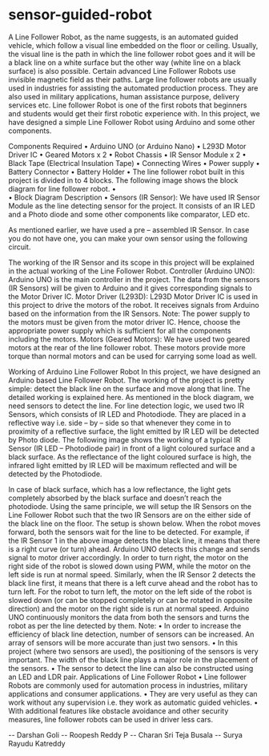 # sensor-guided-robot
A Line Follower Robot, as the name suggests, is an automated guided vehicle, which follow a visual line embedded on the floor or ceiling. Usually, the visual line is the path in which the line follower robot goes and it will be a black line on a white surface but the other way (white line on a black surface) is also possible. Certain advanced Line Follower Robots use invisible magnetic field as their paths.
Large line follower robots are usually used in industries for assisting the automated production process. They are also used in military applications, human assistance purpose, delivery services etc.
Line follower Robot is one of the first robots that beginners and students would get their first robotic experience with. In this project, we have designed a simple Line Follower Robot using Arduino and some other components.
 
Components Required
•	Arduino UNO (or Arduino Nano)
•	L293D Motor Driver IC 
•	Geared Motors x 2 
•	Robot Chassis 
•	IR Sensor Module x 2
•	Black Tape (Electrical Insulation Tape)
•	Connecting Wires
•	Power supply 
•	Battery Connector
•	Battery Holder
•	The line follower robot built in this project is divided in to 4 blocks. The following image shows the block diagram for line follower robot.
•	 
•	Block Diagram Description
•	Sensors (IR Sensor): We have used IR Sensor Module as the line detecting sensor for the project. It consists of an IR LED and a Photo diode and some other components like comparator, LED etc.

As mentioned earlier, we have used a pre – assembled IR Sensor. In case you do not have one, you can make your own sensor using the following circuit.
 
The working of the IR Sensor and its scope in this project will be explained in the actual working of the Line Follower Robot.
Controller (Arduino UNO): Arduino UNO is the main controller in the project. The data from the sensors (IR Sensors) will be given to Arduino and it gives corresponding signals to the Motor Driver IC.
Motor Driver (L293D): L293D Motor Driver IC is used in this project to drive the motors of the robot. It receives signals from Arduino based on the information from the IR Sensors.
Note: The power supply to the motors must be given from the motor driver IC. Hence, choose the appropriate power supply which is sufficient for all the components including the motors.
Motors (Geared Motors): We have used two geared motors at the rear of the line follower robot. These motors provide more torque than normal motors and can be used for carrying some load as well.
 
Working of Arduino Line Follower Robot
In this project, we have designed an Arduino based Line Follower Robot. The working of the project is pretty simple: detect the black line on the surface and move along that line. The detailed working is explained here.
As mentioned in the block diagram, we need sensors to detect the line. For line detection logic, we used two IR Sensors, which consists of IR LED and Photodiode. They are placed in a reflective way i.e. side – by – side so that whenever they come in to proximity of a reflective surface, the light emitted by IR LED will be detected by Photo diode.
The following image shows the working of a typical IR Sensor (IR LED – Photodiode pair) in front of a light coloured surface and a black surface. As the reflectance of the light coloured surface is high, the infrared light emitted by IR LED will be maximum reflected and will be detected by the Photodiode.

 
In case of black surface, which has a low reflectance, the light gets completely absorbed by the black surface and doesn’t reach the photodiode.
Using the same principle, we will setup the IR Sensors on the Line Follower Robot such that the two IR Sensors are on the either side of the black line on the floor. The setup is shown below.
When the robot moves forward, both the sensors wait for the line to be detected. For example, if the IR Sensor 1 in the above image detects the black line, it means that there is a right curve (or turn) ahead.
Arduino UNO detects this change and sends signal to motor driver accordingly. In order to turn right, the motor on the right side of the robot is slowed down using PWM, while the motor on the left side is run at normal speed.
Similarly, when the IR Sensor 2 detects the black line first, it means that there is a left curve ahead and the robot has to turn left. For the robot to turn left, the motor on the left side of the robot is slowed down (or can be stopped completely or can be rotated in opposite direction) and the motor on the right side is run at normal speed.
Arduino UNO continuously monitors the data from both the sensors and turns the robot as per the line detected by them.
Note:
•	In order to increase the efficiency of black line detection, number of sensors can be increased. An array of sensors will be more accurate than just two sensors.
•	In this project (where two sensors are used), the positioning of the sensors is very important. The width of the black line plays a major role in the placement of the sensors.
•	The sensor to detect the line can also be constructed using an LED and LDR pair.
Applications of Line Follower Robot
•	Line follower Robots are commonly used for automation process in industries, military applications and consumer applications.
•	They are very useful as they can work without any supervision i.e. they work as automatic guided vehicles.
•	With additional features like obstacle avoidance and other security measures, line follower robots can be used in driver less cars. 

 
--	Darshan Goli
--	Roopesh Reddy P
--	Charan Sri Teja Busala
--	Surya Rayudu Katreddy
